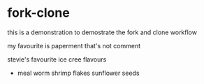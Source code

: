 # fork-clone

this is a demonstration to demostrate the fork and clone workflow

my favourite is paperment 
that's not comment

stevie's favourite ice cree flavours
- meal worm
shrimp flakes
sunflower seeds

